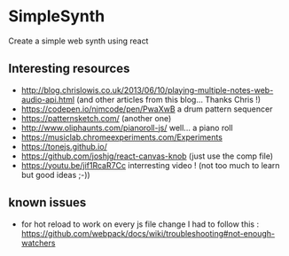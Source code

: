 SimpleSynth
===========

Create a simple web synth using react


## Interesting resources

- http://blog.chrislowis.co.uk/2013/06/10/playing-multiple-notes-web-audio-api.html (and other articles from this blog... Thanks Chris !)
- https://codepen.io/njmcode/pen/PwaXwB a drum pattern sequencer
- https://patternsketch.com/ (another one)
- http://www.oliphaunts.com/pianoroll-js/ well... a piano roll
- https://musiclab.chromeexperiments.com/Experiments
- https://tonejs.github.io/
- https://github.com/joshjg/react-canvas-knob (just use the comp file)
- https://youtu.be/jif1RcaR7Cc interresting video ! (not too much to learn but good ideas ;-))

## known issues
- for hot reload to work on every js file change I had to follow this : https://github.com/webpack/docs/wiki/troubleshooting#not-enough-watchers
